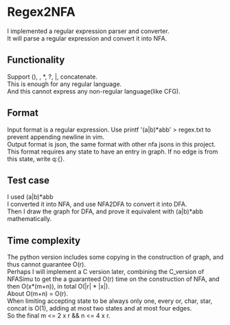 # Regex2NFA
I implemented a regular expression parser and converter.  
It will parse a regular expression and convert it into NFA.  
## Functionality
Support (), \, *, ?, |, concatenate.  
This is enough for any regular language.  
And this cannot express any non-regular language(like CFG).  
## Format
Input format is a regular expression. Use printf '(a|b)*abb' > regex.txt to prevent appending newline in vim.  
Output format is json, the same format with other nfa jsons in this project.  
This format requires any state to have an entry in graph. If no edge is from this state, write q:{}.  
## Test case 
I used (a|b)*abb  
I converted it into NFA, and use NFA2DFA to convert it into DFA.  
Then I draw the graph for DFA, and prove it equivalent with (a|b)*abb mathematically.  

## Time complexity
The python version includes some copying in the construction of graph, and thus cannot guarantee O(r).  
Perhaps I will implement a C version later, combining the C_version of NFASimu to get the a guaranteed O(r) time on the construction of NFA, and then O(x*(m+n)), in total O(|r| * |x|).  
About O(m+n) = O(r).  
When limiting accepting state to be always only one, every or, char, star, concat is O(1), adding at most two states and at most four edges.  
So the final m <= 2 x r && n <= 4 x r.  
